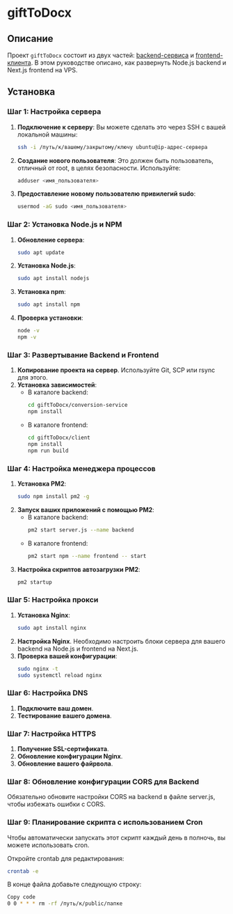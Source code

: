 
# giftToDocx

## Описание

Проект `giftToDocx` состоит из двух частей: [backend-сервиса](./conversion-service) и [frontend-клиента](./client). В этом руководстве описано, как развернуть Node.js backend и Next.js frontend на VPS.

## Установка

### Шаг 1: Настройка сервера

1. **Подключение к серверу**: Вы можете сделать это через SSH с вашей локальной машины:
   ```bash
   ssh -i /путь/к/вашему/закрытому/ключу ubuntu@ip-адрес-сервера
   ```
2. **Создание нового пользователя**: Это должен быть пользователь, отличный от root, в целях безопасности. Используйте:
   ```bash
   adduser <имя_пользователя>
   ```
3. **Предоставление новому пользователю привилегий sudo**:
   ```bash
   usermod -aG sudo <имя_пользователя>
   ```

### Шаг 2: Установка Node.js и NPM

1. **Обновление сервера**:
   ```bash
   sudo apt update
   ```
2. **Установка Node.js**:
   ```bash
   sudo apt install nodejs
   ```
3. **Установка npm**:
   ```bash
   sudo apt install npm
   ```
4. **Проверка установки**: 
   ```bash
   node -v
   npm -v
   ```

### Шаг 3: Развертывание Backend и Frontend

1. **Копирование проекта на сервер**. Используйте Git, SCP или rsync для этого.
2. **Установка зависимостей**:
   - В каталоге backend: 
     ```bash
     cd giftToDocx/conversion-service
     npm install
     ```
   - В каталоге frontend:
     ```bash
     cd giftToDocx/client
     npm install
     npm run build
     ```

### Шаг 4: Настройка менеджера процессов

1. **Установка PM2**:
   ```bash
   sudo npm install pm2 -g
   ```
2. **Запуск ваших приложений с помощью PM2**:
   - В каталоге backend:
     ```bash
     pm2 start server.js --name backend
     ```
   - В каталоге frontend:
     ```bash
     pm2 start npm --name frontend -- start
     ```
3. **Настройка скриптов автозагрузки PM2**:
   ```bash
   pm2 startup
   ```

### Шаг 5: Настройка прокси

1. **Установка Nginx**:
   ```bash
   sudo apt install nginx
   ```
2. **Настройка Nginx**. Необходимо настроить блоки сервера для вашего backend на Node.js и frontend на Next.js.
3. **Проверка вашей конфигурации**:
   ```bash
   sudo nginx -t
   sudo systemctl reload nginx
   ```

### Шаг 6: Настройка DNS

1. **Подключите ваш домен**.
2. **Тестирование вашего домена**.

### Шаг 7: Настройка HTTPS

1. **Получение SSL-сертификата**.
2. **Обновление конфигурации Nginx**.
3. **Обновление вашего файрвола**.

### Шаг 8: Обновление конфигурации CORS для Backend

Обязательно обновите настройки CORS на backend в файле server.js, чтобы избежать ошибки с CORS.

### Шаг 9: Планирование скрипта с использованием Cron

Чтобы автоматически запускать этот скрипт каждый день в полночь, вы можете использовать cron.

Откройте crontab для редактирования:

```bash
crontab -e
```

В конце файла добавьте следующую строку:

```bash
Copy code
0 0 * * * rm -rf /путь/к/public/папке
```
